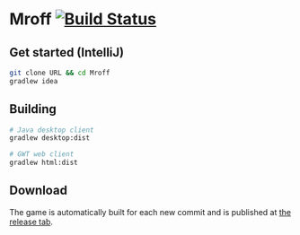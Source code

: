 # Mroff [![Build Status](https://img.shields.io/circleci/project/Luguan/Mroff.svg?style=flat-square)](https://circleci.com/gh/Luguan/Mroff)

## Get started (IntelliJ)
```bash
git clone URL && cd Mroff
gradlew idea
```

## Building
```bash
# Java desktop client
gradlew desktop:dist

# GWT web client
gradlew html:dist
```

## Download
The game is automatically built for each new commit and is published at [the release tab](https://github.com/Luguan/Mroff/releases).